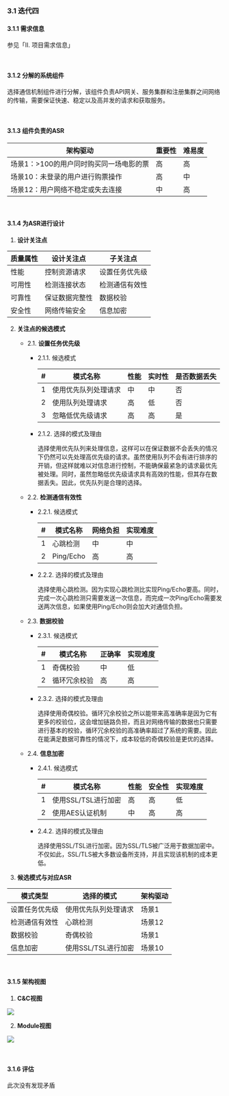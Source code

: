 ### 3.1 迭代四

#### 3.1.1 需求信息

参见「II. 项目需求信息」

<br/>

#### 3.1.2 分解的系统组件

选择通信机制组件进行分解，该组件负责API网关、服务集群和注册集群之间网络的传输，需要保证快速、稳定以及高并发的请求和获取服务。

<br/>

#### 3.1.3 组件负责的ASR

| 架构驱动                                 | 重要性   | 难易度   |
| --------------------------------------- | -------- | -------- |
| 场景1：\>100的用户同时购买同一场电影的票   | 高 | 高 |
| 场景10：未登录的用户进行购票操作           | 高 | 中 |
| 场景12：用户网络不稳定或失去连接           | 中 | 高 |


<br/>

#### 3.1.4 为ASR进行设计

1. **设计关注点**

| 质量属性 | 设计关注点 | 子关注点 |
| ------ | --------- | ------ |
|  性能  | 控制资源请求   | 设置任务优先级 |
| 可用性 | 检测连接状态   | 检测通信有效性 |
| 可靠性 | 保证数据完整性 | 数据校验 |
| 安全性 | 网络传输安全   | 信息加密 |

2. **关注点的候选模式**

    - 2.1. **设置任务优先级**
    
        - 2.1.1. 候选模式
        
          | # |    模式名称 | 性能 | 实时性 | 是否数据丢失 |
          | - | ------------------ | -- | -- | -- |
          | 1 | 使用优先队列处理请求 | 中 | 中 | 否 |
          | 2 | 使用队列处理请求    | 高 | 低 | 否 |
          | 3 | 忽略低优先级请求    | 高 | 高 | 是 |

        - 2.1.2. 选择的模式及理由

            选择使用优先队列来处理信息，这样可以在保证数据不会丢失的情况下仍然可以先处理高优先级的请求。虽然使用队列不会有进行排序的开销，但这样就难以对信息进行控制，不能确保最紧急的请求最优先被处理。同时，虽然忽略低优先级请求具有高效的性能，但其存在数据丢失。因此，优先队列是合理的选择。

    - 2.2. **检测通信有效性**
    
        - 2.2.1. 候选模式
        
          | # |    模式名称 | 网络负担 | 实现难度 |
          | - | ------------------ | -- | -- |
          | 1 |  心跳检测  | 中 | 中 |
          | 2 | Ping/Echo | 高 | 高 |

        - 2.2.2. 选择的模式及理由

            选择使用心跳检测。因为实现心跳检测比实现Ping/Echo要高。同时，完成一次心跳检测只需要发送一次信息，而完成一次Ping/Echo需要发送两次信息，如果使用Ping/Echo则会加大对通信负担。
    
    - 2.3. **数据校验**
    
        - 2.3.1. 候选模式
        
          | # |    模式名称 | 正确率 | 实现难度 |
          | - | ------------------ | -- | -- |
          | 1 |  奇偶校验  | 中 | 低 |
          | 2 | 循环冗余校验 | 高 | 高 |

        - 2.3.2. 选择的模式及理由

            选择使用奇偶校验。循环冗余校验之所以能带来高准确率是因为它有更多的校验位，这会增加链路负担，而且对网络传输的数据也只需要进行基本的校验，循环冗余校验的高准确率超过了系统的需要。因此在能满足数据可靠性的情况下，成本较低的奇偶校验是更优的选择。
    
    - 2.4. **信息加密**
    
        - 2.4.1. 候选模式
        
          | # |  模式名称 | 性能 | 安全性 | 实现难度 |
          | - | ------------------ | -- | -- | -- |
          | 1 | 使用SSL/TSL进行加密 | 高 | 高 | 低 |
          | 2 | 使用AES认证机制 | 中 | 高 | 高 |

        - 2.4.2. 选择的模式及理由

          选择使用SSL/TSL进行加密。因为SSL/TLS被广泛用于数据加密中。不仅如此，SSL/TLS被大多数设备所支持，并且实现该机制的成本更低。


2. **候选模式与对应ASR**

| 模式类型     | 选择的模式         | 架构驱动      |
| ------------ | ------------------ | ------------- |
| 设置任务优先级 | 使用优先队列处理请求 | 场景1  |
| 检测通信有效性 | 心跳检测            | 场景12 |
|    数据校验   | 奇偶校验             | 场景1 |
|    信息加密   | 使用SSL/TSL进行加密  | 场景10 |

<br/>

#### 3.1.5 架构视图

1. **C&C视图**

![](pics/3.4.5-C&C视图.png)

2. **Module视图**

![](pics/3.4.5-Module视图.png)

<br/>

#### 3.1.6 评估

此次没有发现矛盾